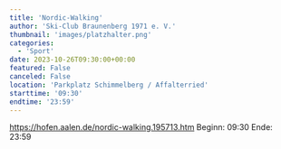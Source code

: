 ```yaml
---
title: 'Nordic-Walking'
author: 'Ski-Club Braunenberg 1971 e. V.'
thumbnail: 'images/platzhalter.png'
categories:
  - 'Sport'
date: 2023-10-26T09:30:00+00:00
featured: False
canceled: False
location: 'Parkplatz Schimmelberg / Affalterried'
starttime: '09:30'
endtime: '23:59'
---
```

https://hofen.aalen.de/nordic-walking.195713.htm
Beginn: 09:30
 Ende: 23:59